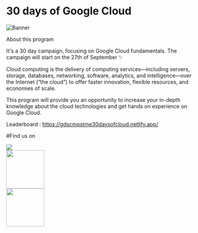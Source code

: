 # 30 days of Google Cloud

![Banner]()

About this program 


It's a 30 day campaign, focusing on Google Cloud fundamentals. 
The campaign will start on the 27th of September ✨

Cloud computing is the delivery of computing services—including servers, storage, databases, networking, software, analytics, and intelligence—over the Internet (“the cloud”) to offer faster innovation, flexible resources, and economies of scale.

This program will provide you an opportunity to increase your in-depth knowledge about the cloud technologies and get hands on experience on Google Cloud.

Leaderboard : https://gdscmpstme30daysofcloud.netlify.app/
 
#Find us on 


<a href="https://discord.gg/MyjyGKUyFW"><img src="https://img.shields.io/badge/Discord-7289DA?style=for-the-badge&logo=discord&logoColor=white"><br>
<a href="https://www.instagram.com/gdsc.mpstmeshirpur/"><img src="https://img.shields.io/badge/Instagram-purple?style=for-the-badge&logo=Instagram&logoColor=white" width="102px"></a><br> 
<a href="https://www.linkedin.com/company/gdsc-mpstme-shirpur"><img src="https://img.shields.io/badge/LinkedIn-0077b5?style=for-the-badge&logo=linkedin&logoColor=#0077b5" width="102px"></a>
  
 